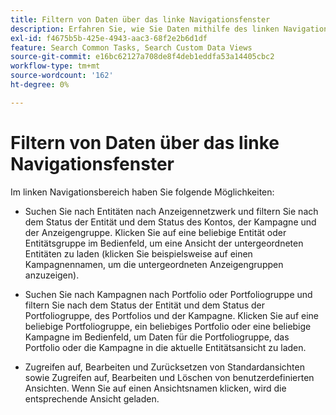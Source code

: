 ```yaml
---
title: Filtern von Daten über das linke Navigationsfenster
description: Erfahren Sie, wie Sie Daten mithilfe des linken Navigationsbereichs filtern können.
exl-id: f4675b5b-425e-4943-aac3-68f2e2b6d1df
feature: Search Common Tasks, Search Custom Data Views
source-git-commit: e16bc62127a708de8f4deb1eddfa53a14405cbc2
workflow-type: tm+mt
source-wordcount: '162'
ht-degree: 0%

---
```


# Filtern von Daten über das linke Navigationsfenster

Im linken Navigationsbereich haben Sie folgende Möglichkeiten:

* Suchen Sie nach Entitäten nach Anzeigennetzwerk und filtern Sie nach dem Status der Entität und dem Status des Kontos, der Kampagne und der Anzeigengruppe. Klicken Sie auf eine beliebige Entität oder Entitätsgruppe im Bedienfeld, um eine Ansicht der untergeordneten Entitäten zu laden (klicken Sie beispielsweise auf einen Kampagnennamen, um die untergeordneten Anzeigengruppen anzuzeigen).

* Suchen Sie nach Kampagnen nach Portfolio oder Portfoliogruppe und filtern Sie nach dem Status der Entität und dem Status der Portfoliogruppe, des Portfolios und der Kampagne. Klicken Sie auf eine beliebige Portfoliogruppe, ein beliebiges Portfolio oder eine beliebige Kampagne im Bedienfeld, um Daten für die Portfoliogruppe, das Portfolio oder die Kampagne in die aktuelle Entitätsansicht zu laden.

* Zugreifen auf, Bearbeiten und Zurücksetzen von Standardansichten sowie Zugreifen auf, Bearbeiten und Löschen von benutzerdefinierten Ansichten. Wenn Sie auf einen Ansichtsnamen klicken, wird die entsprechende Ansicht geladen.
